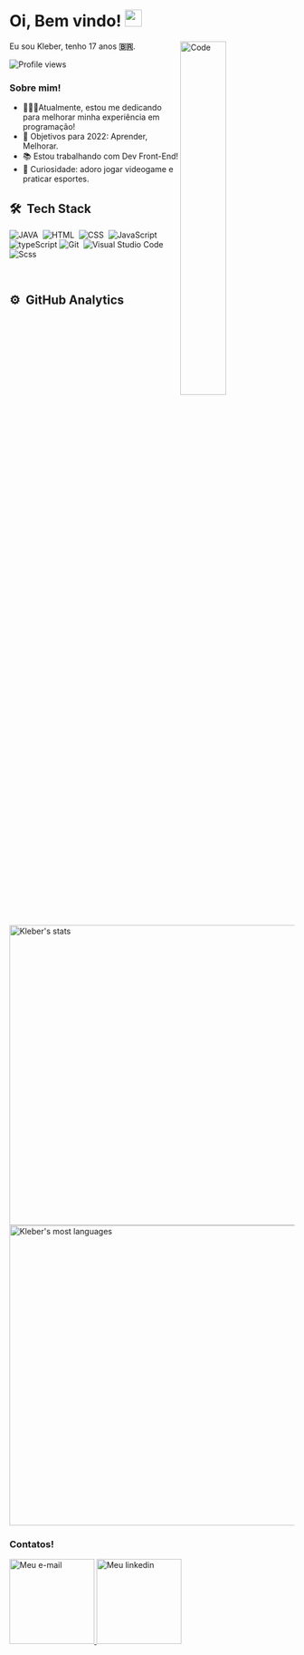 # Oi, Bem vindo! <img src="https://raw.githubusercontent.com/kaueMarques/kaueMarques/master/hi.gif" width="30px">

<img align="right" width="40%" src="https://cdn.pixabay.com/photo/2016/11/19/22/52/coding-1841550__340.jpg" alt="Code" />

<p>
  Eu sou Kleber, tenho 17 anos
  <b>🇧🇷</b>.
</p>
<p align="left"> <img src="https://komarev.com/ghpvc/?username=kleubinho&color=yellow" alt="Profile views" /> </p>


### Sobre mim!

- 👨🏻‍💻Atualmente, estou me dedicando para melhorar minha experiência em programação!
- 🚀 Objetivos para 2022: Aprender, Melhorar.
- 📚 Estou trabalhando com Dev Front-End! 
- 👾 Curiosidade: adoro jogar videogame e praticar esportes.

## 🛠 &nbsp;Tech Stack

![JAVA](https://img.shields.io/badge/-JAVA-05122A?style=flat&logo=java)&nbsp;
![HTML](https://img.shields.io/badge/-HTML-05122A?style=flat&logo=HTML5)&nbsp;
![CSS](https://img.shields.io/badge/-CSS-05122A?style=flat&logo=CSS3&logoColor=1572B6)&nbsp;
![JavaScript](https://img.shields.io/badge/-JavaScript-05122A?style=flat&logo=javascript)&nbsp;
![typeScript](https://img.shields.io/badge/-TypeScript-05122A?style=flat&logo=TypeScript)
![Git](https://img.shields.io/badge/-Git-05122A?style=flat&logo=git)&nbsp;
![Visual Studio Code](https://img.shields.io/badge/-Visual%20Studio%20Code-05122A?style=flat&logo=visual-studio-code&logoColor=007ACC)&nbsp;
![Scss](https://img.shields.io/badge/-Scss-05122A?style=flat&logo=sass)&nbsp;

<br>

## ⚙️ &nbsp;GitHub Analytics
<p align="left">
<img width="530em" src="https://github-readme-stats.vercel.app/api?username=kleubinho&show_icons=true&theme=vision-friendly-dark" alt="Kleber's stats"/>
<img width="530em" src="https://github-readme-stats.vercel.app/api/top-langs/?username=kleubinho&layout=compact&theme=vision-friendly-dark" alt="Kleber's most languages"/>
</p>


### Contatos!

</a>

<a href="mailto:felix_kleber@yahoo.com.br">
  <img alt="Meu e-mail" width="150px"src="https://img.shields.io/badge/-Kleber%20Henrique-05122A?style=flat&logo=yahoo" />
</a>
<a href="https://www.linkedin.com/in/kleber-henrique-2b170b213/">
  <img alt="Meu linkedin" width="150px" src="https://img.shields.io/badge/-Kleber%20Henrique-05122A?style=flat&logo=linkedin" />
</a>



